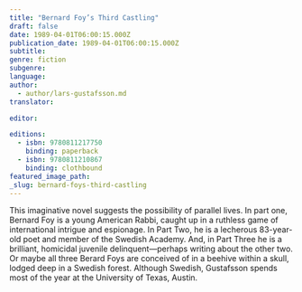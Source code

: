 ```yaml
---
title: "Bernard Foy’s Third Castling"
draft: false
date: 1989-04-01T06:00:15.000Z
publication_date: 1989-04-01T06:00:15.000Z
subtitle:
genre: fiction
subgenre:
language:
author:
  - author/lars-gustafsson.md
translator:

editor:

editions:
  - isbn: 9780811217750
    binding: paperback
  - isbn: 9780811210867
    binding: clothbound
featured_image_path:
_slug: bernard-foys-third-castling
---
```


This imaginative novel suggests the possibility of parallel lives. In part one, Bernard Foy is a young American Rabbi, caught up in a ruthless game of international intrigue and espionage. In Part Two, he is a lecherous 83-year-old poet and member of the Swedish Academy. And, in Part Three he is a brilliant, homicidal juvenile delinquent—perhaps writing about the other two. Or maybe all three Berard Foys are conceived of in a beehive within a skull, lodged deep in a Swedish forest. Although Swedish, Gustafsson spends most of the year at the University of Texas, Austin.

